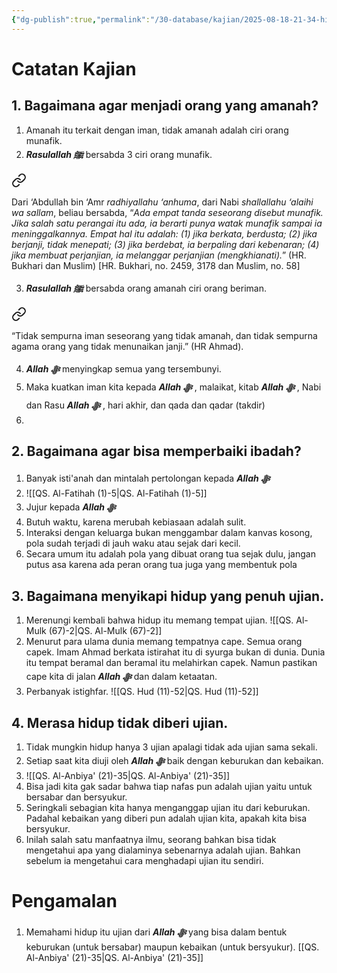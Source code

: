 ```yaml
---
{"dg-publish":true,"permalink":"/30-database/kajian/2025-08-18-21-34-hidup-tanpa-ujian-mungkinkah/","tags":["kajian","RiyadushShalihin"]}
---
```





# Catatan Kajian
## 1.  Bagaimana agar menjadi orang yang amanah?
1. Amanah itu terkait dengan iman, tidak amanah adalah ciri orang munafik.
2. ***Rasulallah ﷺ***  bersabda 3 ciri orang munafik. 
<div class="transclusion internal-embed is-loaded"><a class="markdown-embed-link" href="/30-database/al-hadits/hadits-ciri-orang-munafik/" aria-label="Open link"><svg xmlns="http://www.w3.org/2000/svg" width="24" height="24" viewBox="0 0 24 24" fill="none" stroke="currentColor" stroke-width="2" stroke-linecap="round" stroke-linejoin="round" class="svg-icon lucide-link"><path d="M10 13a5 5 0 0 0 7.54.54l3-3a5 5 0 0 0-7.07-7.07l-1.72 1.71"></path><path d="M14 11a5 5 0 0 0-7.54-.54l-3 3a5 5 0 0 0 7.07 7.07l1.71-1.71"></path></svg></a><div class="markdown-embed">




  Dari ‘Abdullah bin ‘Amr _radhiyallahu ‘anhuma_, dari Nabi _shallallahu ‘alaihi wa sallam_, beliau bersabda, “_Ada empat tanda seseorang disebut munafik. Jika salah satu perangai itu ada, ia berarti punya watak munafik sampai ia meninggalkannya. Empat hal itu adalah: (1) jika berkata, berdusta; (2) jika berjanji, tidak menepati; (3) jika berdebat, ia berpaling dari kebenaran; (4) jika membuat perjanjian, ia melanggar perjanjian (mengkhianati)._” (HR. Bukhari dan Muslim) [HR. Bukhari, no. 2459, 3178 dan Muslim, no. 58]

</div></div>

3. ***Rasulallah ﷺ***  bersabda orang amanah ciri orang beriman. 
<div class="transclusion internal-embed is-loaded"><a class="markdown-embed-link" href="/30-database/al-hadits/hadits-ciri-orang-beriman-itu-beriman/" aria-label="Open link"><svg xmlns="http://www.w3.org/2000/svg" width="24" height="24" viewBox="0 0 24 24" fill="none" stroke="currentColor" stroke-width="2" stroke-linecap="round" stroke-linejoin="round" class="svg-icon lucide-link"><path d="M10 13a5 5 0 0 0 7.54.54l3-3a5 5 0 0 0-7.07-7.07l-1.72 1.71"></path><path d="M14 11a5 5 0 0 0-7.54-.54l-3 3a5 5 0 0 0 7.07 7.07l1.71-1.71"></path></svg></a><div class="markdown-embed">




  “Tidak sempurna iman seseorang yang tidak amanah, dan tidak sempurna agama orang yang tidak menunaikan janji.” (HR Ahmad).

</div></div>

4. ***Allah ﷻ*** menyingkap semua yang tersembunyi.
5. Maka kuatkan iman kita kepada ***Allah ﷻ*** , malaikat, kitab ***Allah ﷻ*** , Nabi dan Rasu ***Allah ﷻ*** , hari akhir, dan qada dan qadar (takdir)
6. 

## 2. Bagaimana agar bisa memperbaiki ibadah?
1. Banyak isti'anah dan mintalah pertolongan kepada ***Allah ﷻ*** 
2. ![[QS. Al-Fatihah (1)-5\|QS. Al-Fatihah (1)-5]]
3. Jujur kepada ***Allah ﷻ*** 
4. Butuh waktu, karena merubah kebiasaan adalah sulit.
5. Interaksi dengan keluarga bukan menggambar dalam kanvas kosong, pola sudah terjadi di jauh waku atau sejak dari kecil. 
6. Secara umum itu adalah pola yang dibuat orang tua sejak dulu, jangan putus asa karena ada peran orang tua juga yang membentuk pola  

## 3. Bagaimana menyikapi hidup yang penuh ujian.
1. Merenungi kembali bahwa hidup itu memang tempat ujian. ![[QS. Al-Mulk (67)-2\|QS. Al-Mulk (67)-2]]
2. Menurut para ulama dunia memang tempatnya cape. Semua orang capek. Imam Ahmad berkata istirahat itu di syurga bukan di dunia. Dunia itu tempat beramal dan beramal itu melahirkan capek. Namun pastikan cape kita di jalan ***Allah ﷻ*** dan dalam ketaatan.
3. Perbanyak istighfar. ![[QS. Hud (11)-52\|QS. Hud (11)-52]]
## 4. Merasa hidup tidak diberi ujian.
1. Tidak mungkin hidup hanya 3 ujian apalagi tidak ada ujian sama sekali.
2. Setiap saat kita diuji oleh ***Allah ﷻ*** baik dengan keburukan dan kebaikan.
3. ![[QS. Al-Anbiya' (21)-35\|QS. Al-Anbiya' (21)-35]]
4. Bisa jadi kita gak sadar bahwa tiap nafas pun adalah ujian yaitu untuk bersabar dan bersyukur.
5. Seringkali sebagian kita hanya menganggap ujian itu dari keburukan. Padahal kebaikan yang diberi pun adalah ujian kita, apakah kita bisa bersyukur.
6. Inilah salah satu manfaatnya ilmu, seorang bahkan bisa tidak mengetahui apa yang dialaminya sebenarnya adalah ujian. Bahkan sebelum ia mengetahui cara menghadapi ujian itu sendiri.
# Pengamalan
1. Memahami hidup itu ujian dari ***Allah ﷻ*** yang bisa dalam bentuk keburukan (untuk bersabar) maupun kebaikan (untuk bersyukur). [[QS. Al-Anbiya' (21)-35\|QS. Al-Anbiya' (21)-35]]
 

